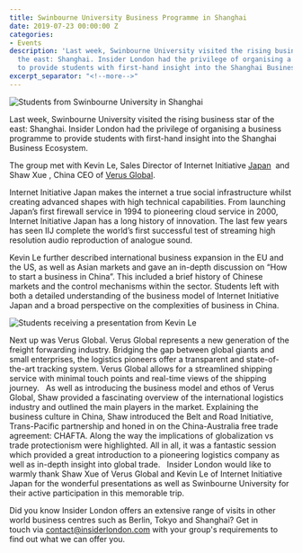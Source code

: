 ```yaml
---
title: Swinbourne University Business Programme in Shanghai
date: 2019-07-23 00:00:00 Z
categories:
- Events
description: 'Last week, Swinbourne University visited the rising business star of
  the east: Shanghai. Insider London had the privilege of organising a business programme
  to provide students with first-hand insight into the Shanghai Business Ecosystem.'
excerpt_separator: "<!--more-->"
---
```


![Students from Swinbourne University in Shanghai](/uploads/versus-gloabl-1-760.jpg)

Last week, Swinbourne University visited the rising business star of the east: Shanghai. Insider London had the privilege of organising a business programme to provide students with first-hand insight into the Shanghai Business Ecosystem.

<!--more-->

The group met with Kevin Le, Sales Director of Internet Initiative [Japan](https://www.iij.ad.jp/en/ )  and Shaw Xue , China CEO of [Verus Global](https://www.verus-global.com/).

Internet Initiative Japan makes the internet a true social infrastructure whilst creating advanced shapes with high technical capabilities. From launching Japan’s first firewall service in 1994 to pioneering cloud service in 2000, Internet Initiative Japan has a long history of innovation. The last few years has seen IIJ complete the world’s first successful test of streaming high resolution audio reproduction of analogue sound.

Kevin Le further described international business expansion in the EU and the US, as well as Asian markets and gave an in-depth discussion on “How to start a business in China”. This included a brief history of Chinese markets and the control mechanisms within the sector. Students left with both a detailed understanding of the business model of Internet Initiative Japan and a broad perspective on the complexities of business in China.

![Students receiving a presentation from Kevin Le](/uploads/verusu-global-4-760.jpg)

Next up was Verus Global. Verus Global represents a new generation of the freight forwarding industry. Bridging the gap between global giants and small enterprises, the logistics pioneers offer a transparent and state-of-the-art tracking system. Verus Global allows for a streamlined shipping service with minimal touch points and real-time views of the shipping journey.
 
As well as introducing the business model and ethos of Verus Global, Shaw provided a fascinating overview of the international logistics industry and outlined the main players in the market. Explaining the business culture in China, Shaw introduced the Belt and Road Initiative, Trans-Pacific partnership and honed in on the China-Australia free trade agreement: CHAFTA. Along the way the implications of globalization vs trade protectionism were highlighted. All in all, it was a fantastic session which provided a great introduction to a pioneering logistics company as well as in-depth insight into global trade.
 
Insider London would like to warmly thank Shaw Xue of Verus Global and Kevin Le of Internet Initiative Japan for the wonderful presentations as well as Swinbourne University for their active participation in this memorable trip.

Did you know Insider London offers an extensive range of visits in other world business centres such as Berlin, Tokyo and Shanghai? Get in touch via <a href="mailto:contact@insiderlondon.com">contact@insiderlondon.com</a> with your group's requirements to find out what we can offer you.
